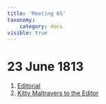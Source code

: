```yaml
---
title: 'Meeting 65'
taxonomy:
    category: docs
visible: true
---
```


# 23 June 1813

1. [Editorial](editorial)
2. [Kitty Maltravers to the Editor](kitty)